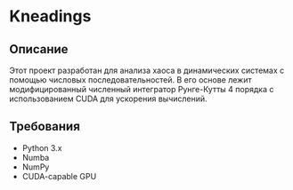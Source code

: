 # Kneadings

## Описание

Этот проект разработан для анализа хаоса в динамических системах с помощью числовых последовательностей. В его основе лежит модифицированный численный интегратор Рунге-Кутты 4 порядка с использованием CUDA для ускорения вычислений.

## Требования

- Python 3.x
- Numba
- NumPy
- CUDA-capable GPU
